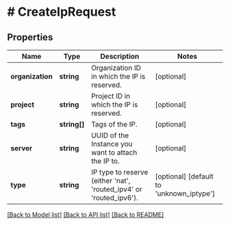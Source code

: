 # # CreateIpRequest

## Properties

Name | Type | Description | Notes
------------ | ------------- | ------------- | -------------
**organization** | **string** | Organization ID in which the IP is reserved. | [optional]
**project** | **string** | Project ID in which the IP is reserved. | [optional]
**tags** | **string[]** | Tags of the IP. | [optional]
**server** | **string** | UUID of the Instance you want to attach the IP to. | [optional]
**type** | **string** | IP type to reserve (either &#39;nat&#39;, &#39;routed_ipv4&#39; or &#39;routed_ipv6&#39;). | [optional] [default to 'unknown_iptype']

[[Back to Model list]](../../README.md#models) [[Back to API list]](../../README.md#endpoints) [[Back to README]](../../README.md)
